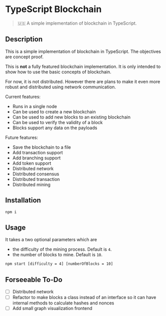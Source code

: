 # TypeScript Blockchain

> 🇺🇸 A simple implementation of blockchain in TypeScript.

## Description

This is a simple implementation of blockchain in TypeScript. The objectives are concept proof.

This is **not** a fully featured blockchain implementation. It is only intended to show how to use the basic concepts of blockchain.

For now, it is not distributed. However there are plans to make it even more robust and distributed using network communication.

Current features:

- Runs in a single node
- Can be used to create a new blockchain
- Can be used to add new blocks to an existing blockchain
- Can be used to verify the validity of a block
- Blocks support any data on the payloads

Future features:

- Save the blockchain to a file
- Add transaction support
- Add branching support
- Add token support
- Distributed network
- Distributed consensus
- Distributed transaction
- Distributed mining

## Installation

```bash
npm i
```

## Usage

It takes a two optional parameters which are

- the difficulty of the mining process. Default is `4`.
- the number of blocks to mine. Default is `10`.

```bash
npm start [difficulty = 4] [numberOfBlocks = 10]
```

## Forseeable To-Do

- [ ] Distributed network
- [ ] Refactor to make blocks a class instead of an interface so it can have internal methods to calculate hashes and nonces
- [ ] Add small graph visualization frontend

